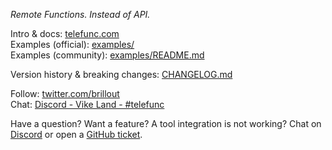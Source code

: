 *Remote Functions. Instead of API.*

Intro & docs: [telefunc.com](https://telefunc.com)
<br/>
Examples (official): [examples/](examples)
<br/>
Examples (community): [examples/README.md](examples#community-examples)

Version history & breaking changes: [CHANGELOG.md](CHANGELOG.md)

Follow: [twitter.com/brillout](https://twitter.com/brillout)
<br/>
Chat: [Discord - Vike Land - #telefunc](https://discord.com/invite/3DYWwk4xRQ)

Have a question? Want a feature? A tool integration is not working? Chat on
<a href="https://discord.com/invite/3DYWwk4xRQ">Discord</a> or open a
<a href="https://github.com/vikejs/telefunc/issues/new">GitHub ticket</a>.

